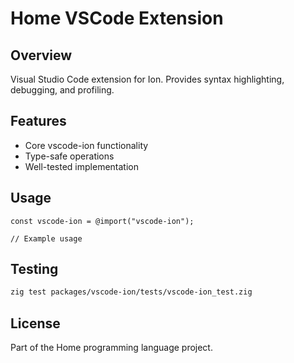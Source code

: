 # Home VSCode Extension

## Overview

Visual Studio Code extension for Ion. Provides syntax highlighting, debugging, and profiling.

## Features

- Core vscode-ion functionality
- Type-safe operations
- Well-tested implementation

## Usage

```zig
const vscode-ion = @import("vscode-ion");

// Example usage
```

## Testing

```bash
zig test packages/vscode-ion/tests/vscode-ion_test.zig
```

## License

Part of the Home programming language project.
